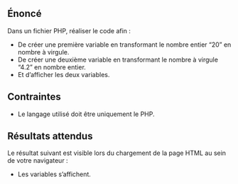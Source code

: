 ## Énoncé

Dans un fichier PHP, réaliser le code afin :

- De créer une première variable en transformant le nombre entier “20” en nombre à virgule.
- De créer une deuxième variable en transformant le nombre à virgule “4.2” en nombre entier.
- Et d’afficher les deux variables.

## Contraintes

- Le langage utilisé doit être uniquement le PHP.

## Résultats attendus

Le résultat suivant est visible lors du chargement de la page HTML au sein de votre navigateur :

- Les variables s’affichent.